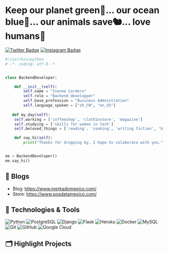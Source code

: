 # Keep our planet green🌳... our ocean blue🌊... our animals save🐿️... love humans💜

[![Twitter Badge](https://img.shields.io/badge/-moshfiqrony-blue?style=plastic&logo=Twitter&logoColor=white&link=https://twitter.com/coffeefairlady/)](https://twitter.com/coffeefairlady/)
[![Instagram Badge](https://img.shields.io/badge/-posdatamexico-purple?style=plastic&logo=instagram&logoColor=white&link=https://instagram.com/posdatamexico/)](https://instagram.com/posdatamexico)
```python
#!/usr/bin/python
# -*- coding: utf-8 -*-


class BackendDeveloper:

    def __init__(self):
        self.name = "Ivonne Cordero"
        self.role = "Backend developper"
        self.base_profession = "Business Admnistration"
        self.language_spoken = ["zh_CN", "en_US"]
   
   def my_day(self):
    self.working = ['coffeeshop', 'clothinstore', 'magazine']
    self.studying = ['skills for women in tech']
    self.beloved_things = ['reading'. 'cooking', 'writing fiction', 'hiking', 'photography', 'playing guitar']

    def say_hi(self):
        print("Thanks for dropping by, I hope to colaborate with you.")


me = BackendDeveloper()
me.say_hi()
```

## 📝 Blogs

- Blog: https://www.merkadomexico.com/
- Store: https://www.posdatamexico.com/


## 🔧 Technologies & Tools

![Python](https://img.shields.io/badge/-Python-black?style=flat-square&logo=Python)
![PostgreSQL](https://img.shields.io/badge/-PostgreSQL-336791?style=flat-square&logo=postgresql)
![Django](https://img.shields.io/badge/Django-black?style=flat-square&logo=django)
![Flask](https://img.shields.io/badge/Flask-black?style=flat-square&logo=flask)
![Heroku](https://img.shields.io/badge/-Heroku-430098?style=flat-square&logo=heroku)
![Docker](https://img.shields.io/badge/-Docker-black?style=flat-square&logo=docker)
![MySQL](https://img.shields.io/badge/-MySQL-black?style=flat-square&logo=mysql)
![Git](https://img.shields.io/badge/-Git-black?style=flat-square&logo=git)
![GitHub](https://img.shields.io/badge/-GitHub-181717?style=flat-square&logo=github)
![Google Cloud](https://img.shields.io/badge/Google%20Cloud-black?style=flat-square&logo=google-cloud)



<!-- ## &#x1f4c8; GitHub Stats

<a href="https://github.com/Zhenye-Na/Zhenye-Na">
  <img align="center" src="https://github-readme-stats.vercel.app/api/top-langs/?username=zhenye-na&hide=c%2B%2B,c,matlab,assembly&title_color=6aa6f8&text_color=8a919a&icon_color=6aa6f8&bg_color=22272e" alt="Zhenye's GitHub Stats" />
</a>

<a href="https://github.com/Zhenye-Na/Zhenye-Na">
  <img align="center" src="https://github-readme-stats.vercel.app/api?username=zhenye-na&show_icons=true&line_height=27&count_private=true&title_color=6aa6f8&text_color=8a919a&icon_color=6aa6f8&bg_color=22272e" alt="Zhenye's GitHub Stats" />
</a> -->



## 🗂️ Highlight Projects
